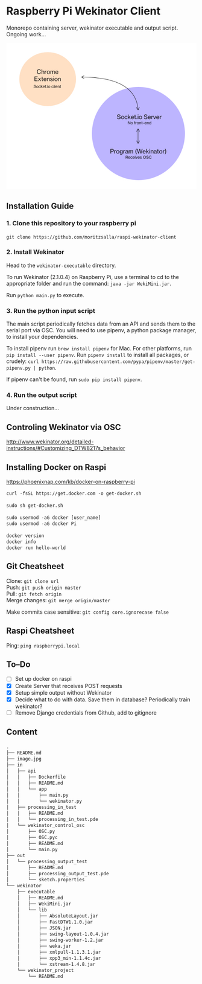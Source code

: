 # Raspberry Pi Wekinator Client

Monorepo containing server, wekinator executable and output script. Ongoing work…

![Image](./image.jpg)

## Installation Guide

### 1. Clone this repository to your raspberry pi

`git clone https://github.com/moritzsalla/raspi-wekinator-client`

### 2. Install Wekinator

Head to the `wekinator-executable` directory.

To run Wekinator (2.1.0.4) on Raspberry Pi, use a terminal to cd to the appropriate folder and run the command: `java -jar WekiMini.jar`.

Run `python main.py` to execute.

### 3. Run the python input script

The main script periodically fetches data from an API and sends them to the serial port via OSC. You will need to use pipenv, a python package manager, to install your dependencies.

To install pipenv run `brew install pipenv` for Mac. For other platforms, run `pip install --user pipenv`. Run `pipenv install` to install all packages, or crudely: `curl https://raw.githubusercontent.com/pypa/pipenv/master/get-pipenv.py | python`.

If pipenv can't be found, run `sudo pip install pipenv`.

### 4. Run the output script

Under construction…

## Controling Wekinator via OSC

http://www.wekinator.org/detailed-instructions/#Customizing_DTW8217s_behavior

## Installing Docker on Raspi

https://phoenixnap.com/kb/docker-on-raspberry-pi

```
curl -fsSL https://get.docker.com -o get-docker.sh

sudo sh get-docker.sh

sudo usermod -aG docker [user_name]
sudo usermod -aG docker Pi

docker version
docker info
docker run hello-world
```

## Git Cheatsheet

Clone: `git clone url`  
Push: `git push origin master`  
Pull: `git fetch origin`  
Merge changes: `git merge origin/master`

Make commits case sensitive: `git config core.ignorecase false`

## Raspi Cheatsheet

Ping: `ping raspberrypi.local`

## To–Do

- [ ] Set up docker on raspi
- [x] Create Server that receives POST requests
- [x] Setup simple output without Wekinator
- [x] Decide what to do with data. Save them in database? Periodically train wekinator?
- [ ] Remove Django credentials from Github, add to gitignore

## Content

```
.
├── README.md
├── image.jpg
├── in
│   ├── api
│   │   ├── Dockerfile
│   │   ├── README.md
│   │   └── app
│   │       ├── main.py
│   │       └── wekinator.py
│   ├── processing_in_test
│   │   ├── README.md
│   │   └── processing_in_test.pde
│   └── wekinator_control_osc
│       ├── OSC.py
│       ├── OSC.pyc
│       ├── README.md
│       └── main.py
├── out
│   └── processing_output_test
│       ├── README.md
│       ├── processing_output_test.pde
│       └── sketch.properties
└── wekinator
    ├── executable
    │   ├── README.md
    │   ├── WekiMini.jar
    │   └── lib
    │       ├── AbsoluteLayout.jar
    │       ├── FastDTW1.1.0.jar
    │       ├── JSON.jar
    │       ├── swing-layout-1.0.4.jar
    │       ├── swing-worker-1.2.jar
    │       ├── weka.jar
    │       ├── xmlpull-1.1.3.1.jar
    │       ├── xpp3_min-1.1.4c.jar
    │       └── xstream-1.4.8.jar
    └── wekinator_project
        └── README.md
```
